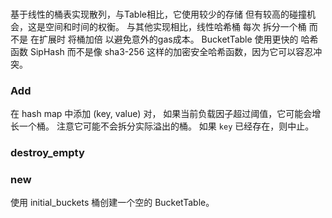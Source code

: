 ### 
 基于线性的桶表实现散列，与Table相比，它使用较少的存储 但有较高的碰撞机会，这是空间和时间的权衡。 
 与其他实现相比，线性哈希桶 每次 拆分一个桶 而不是 在扩展时 将桶加倍 以避免意外的gas成本。 
 BucketTable 使用更快的 哈希函数 SipHash 而不是像 sha3-256 这样的加密安全哈希函数，因为它可以容忍冲突。


### Add 
在 hash map 中添加 (key, value) 对，
如果当前负载因子超过阈值，它可能会增长一个桶。 
注意它可能不会拆分实际溢出的桶。
如果 `key` 已经存在，则中止。

### destroy_empty

### new 
使用 initial_buckets 桶创建一个空的 BucketTable。



